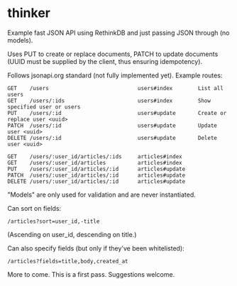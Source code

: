 thinker
=======

Example fast JSON API using RethinkDB and just passing JSON through (no models).

Uses PUT to create or replace documents, PATCH to update documents (UUID must be supplied by the client, thus ensuring idempotency).

Follows jsonapi.org standard (not fully implemented yet). Example routes:

```
GET    /users                            users#index        List all users  
GET    /users/:ids                       users#index        Show specified user or users  
PUT    /users/:id                        users#update       Create or replace user <uuid>  
PATCH  /users/:id                        users#update       Update user <uuid>  
DELETE /users/:id                        users#update       Delete user <uuid>

GET    /users/:user_id/articles/:ids     articles#index  
GET    /users/:user_id/articles          articles#index  
PUT    /users/:user_id/articles/:id      articles#update  
PATCH  /users/:user_id/articles/:id      articles#update  
DELETE /users/:user_id/articles/:id      articles#update
```

"Models" are only used for validation and are never instantiated.

Can sort on fields:

```
/articles?sort=user_id,-title
```

(Ascending on user_id, descending on title.)

Can also specify fields (but only if they've been whitelisted):

```
/articles?fields=title,body,created_at
```

More to come. This is a first pass. Suggestions welcome.
